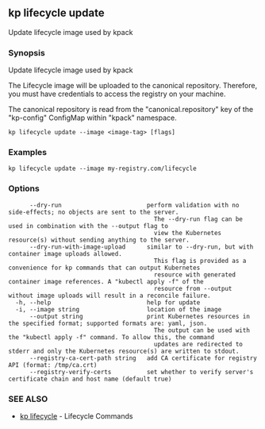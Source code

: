 ## kp lifecycle update

Update lifecycle image used by kpack

### Synopsis

Update lifecycle image used by kpack

The Lifecycle image will be uploaded to the canonical repository.
Therefore, you must have credentials to access the registry on your machine.

The canonical repository is read from the "canonical.repository" key of the "kp-config" ConfigMap within "kpack" namespace.


```
kp lifecycle update --image <image-tag> [flags]
```

### Examples

```
kp lifecycle update --image my-registry.com/lifecycle
```

### Options

```
      --dry-run                        perform validation with no side-effects; no objects are sent to the server.
                                         The --dry-run flag can be used in combination with the --output flag to
                                         view the Kubernetes resource(s) without sending anything to the server.
      --dry-run-with-image-upload      similar to --dry-run, but with container image uploads allowed.
                                         This flag is provided as a convenience for kp commands that can output Kubernetes
                                         resource with generated container image references. A "kubectl apply -f" of the
                                         resource from --output without image uploads will result in a reconcile failure.
  -h, --help                           help for update
  -i, --image string                   location of the image
      --output string                  print Kubernetes resources in the specified format; supported formats are: yaml, json.
                                         The output can be used with the "kubectl apply -f" command. To allow this, the command 
                                         updates are redirected to stderr and only the Kubernetes resource(s) are written to stdout.
      --registry-ca-cert-path string   add CA certificate for registry API (format: /tmp/ca.crt)
      --registry-verify-certs          set whether to verify server's certificate chain and host name (default true)
```

### SEE ALSO

* [kp lifecycle](kp_lifecycle.md)	 - Lifecycle Commands


